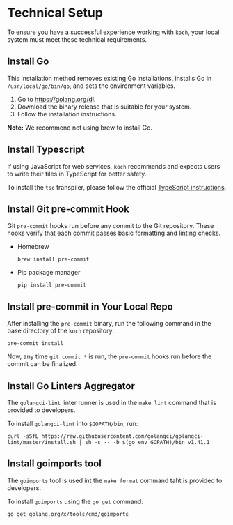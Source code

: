 # Technical Setup 

To ensure you have a successful experience working with `koch`, your local system must meet these technical requirements.

## Install Go

This installation method removes existing Go installations, installs Go in `/usr/local/go/bin/go`, and sets the environment variables.

1. Go to <https://golang.org/dl>.
1. Download the binary release that is suitable for your system.
1. Follow the installation instructions.

**Note:** We recommend not using brew to install Go.

## Install Typescript

If using JavaScript for web services, `koch` recommends and expects users to write their files in TypeScript for better safety.

To install the `tsc` transpiler, please follow the official [TypeScript instructions](https://www.typescriptlang.org/download).

## Install Git pre-commit Hook

Git `pre-commit` hooks run before any commit to the Git repository. These hooks verify that each commit passes basic formatting and linting checks.

- Homebrew 

    ```shell
    brew install pre-commit
    ```

- Pip package manager

    ```shell
    pip install pre-commit
    ```

## Install pre-commit in Your Local Repo

After installing the `pre-commit` binary, run the following command in the base directory of the `koch` repository:

```shell
pre-commit install
```

Now, any time `git commit *` is run, the `pre-commit` hooks run before the commit can be finalized.

## Install Go Linters Aggregator

The `golangci-lint` linter runner is used in the `make lint` command that is provided to developers.

To install `golangci-lint` into `$GOPATH/bin`, run:

```shell
curl -sSfL https://raw.githubusercontent.com/golangci/golangci-lint/master/install.sh | sh -s -- -b $(go env GOPATH)/bin v1.41.1
```

## Install goimports tool

The `goimports` tool is used int the `make format` command taht is provided to developers.

To install `goimports` using the `go get` command:

```shell
go get golang.org/x/tools/cmd/goimports
```